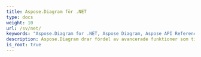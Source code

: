```yaml
---
title: Aspose.Diagram för .NET
type: docs
weight: 10
url: /sv/net/
keywords: "Aspose.Diagram for .NET, Aspose Diagram, Aspose API Reference."
description: Aspose.Diagram drar fördel av avancerade funktioner som tillhandahålls av Microsoft Office Visio för att manipulera Visio-diagram på en server.
is_root: true
---
```

